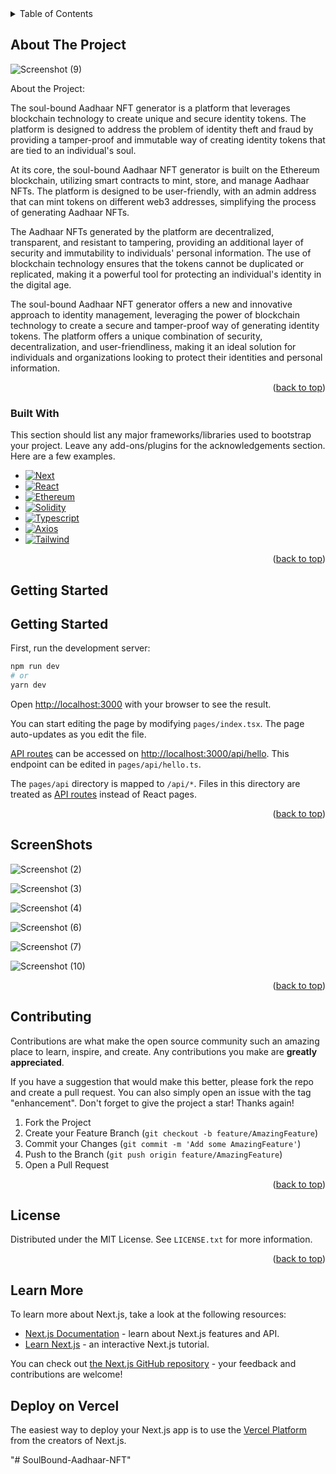 <!-- TABLE OF CONTENTS -->
<details>
  <summary>Table of Contents</summary>
  <ol>
    <li>
      <a href="#about-the-project">About The Project</a>
      <ul>
        <li><a href="#built-with">Built With</a></li>
      </ul>
    </li>
    <li>
      <a href="#getting-started">Getting Started</a>
    </li>
    <li><a href="#screenshots">Screenshots</a></li>
    <li><a href="#contributing">Contributing</a></li>
    <li><a href="#license">License</a></li>
  </ol>
</details>



<!-- ABOUT THE PROJECT -->
## About The Project

![Screenshot (9)](https://github.com/aayushadoni/SoulBound-Aadhaar-NFT/assets/78133084/015430a0-8cec-420f-8adf-5330b4cf222f)


About the Project:

The soul-bound Aadhaar NFT generator is a platform that leverages blockchain technology to create unique and secure identity tokens. The platform is designed to address the problem of identity theft and fraud by providing a tamper-proof and immutable way of creating identity tokens that are tied to an individual's soul.

At its core, the soul-bound Aadhaar NFT generator is built on the Ethereum blockchain, utilizing smart contracts to mint, store, and manage Aadhaar NFTs. The platform is designed to be user-friendly, with an admin address that can mint tokens on different web3 addresses, simplifying the process of generating Aadhaar NFTs.

The Aadhaar NFTs generated by the platform are decentralized, transparent, and resistant to tampering, providing an additional layer of security and immutability to individuals' personal information. The use of blockchain technology ensures that the tokens cannot be duplicated or replicated, making it a powerful tool for protecting an individual's identity in the digital age.

The soul-bound Aadhaar NFT generator offers a new and innovative approach to identity management, leveraging the power of blockchain technology to create a secure and tamper-proof way of generating identity tokens. The platform offers a unique combination of security, decentralization, and user-friendliness, making it an ideal solution for individuals and organizations looking to protect their identities and personal information.

<p align="right">(<a href="#readme-top">back to top</a>)</p>



### Built With

This section should list any major frameworks/libraries used to bootstrap your project. Leave any add-ons/plugins for the acknowledgements section. Here are a few examples.

* [![Next][Next.js]][Next-url]
* [![React][React.js]][React-url]
* [![Ethereum][Eth]][Eth-url]
* [![Solidity][Solidity]][solidity-url]
* [![Typescript][Typescript]][Typescript-url]
* [![Axios][Axios]][Axios-url]
* [![Tailwind][Tailwind.com]][Tailwind-url]

<p align="right">(<a href="#readme-top">back to top</a>)</p>



<!-- GETTING STARTED -->
## Getting Started

## Getting Started

First, run the development server:

```bash
npm run dev
# or
yarn dev
```

Open [http://localhost:3000](http://localhost:3000) with your browser to see the result.

You can start editing the page by modifying `pages/index.tsx`. The page auto-updates as you edit the file.

[API routes](https://nextjs.org/docs/api-routes/introduction) can be accessed on [http://localhost:3000/api/hello](http://localhost:3000/api/hello). This endpoint can be edited in `pages/api/hello.ts`.

The `pages/api` directory is mapped to `/api/*`. Files in this directory are treated as [API routes](https://nextjs.org/docs/api-routes/introduction) instead of React pages.

<p align="right">(<a href="#readme-top">back to top</a>)</p>



<!-- USAGE EXAMPLES -->
## ScreenShots

![Screenshot (2)](https://github.com/aayushadoni/SoulBound-Aadhaar-NFT/assets/78133084/b00bc967-ee26-4c6d-8bc2-64c2d344311f)

![Screenshot (3)](https://github.com/aayushadoni/SoulBound-Aadhaar-NFT/assets/78133084/4ec61b8b-f98e-405a-8f04-f16fe3914375)

![Screenshot (4)](https://github.com/aayushadoni/SoulBound-Aadhaar-NFT/assets/78133084/095225b2-c90c-4aee-9864-73704c4c8833)

![Screenshot (6)](https://github.com/aayushadoni/SoulBound-Aadhaar-NFT/assets/78133084/395cc039-0728-4fbf-ab8a-256cc4301bb7)

![Screenshot (7)](https://github.com/aayushadoni/SoulBound-Aadhaar-NFT/assets/78133084/17e05911-fec8-4779-9de9-2246b7f60ede)

![Screenshot (10)](https://github.com/aayushadoni/SoulBound-Aadhaar-NFT/assets/78133084/5c28f3d1-744f-4c87-855d-7979aa9f6685)


<p align="right">(<a href="#readme-top">back to top</a>)</p>


<!-- CONTRIBUTING -->
## Contributing

Contributions are what make the open source community such an amazing place to learn, inspire, and create. Any contributions you make are **greatly appreciated**.

If you have a suggestion that would make this better, please fork the repo and create a pull request. You can also simply open an issue with the tag "enhancement".
Don't forget to give the project a star! Thanks again!

1. Fork the Project
2. Create your Feature Branch (`git checkout -b feature/AmazingFeature`)
3. Commit your Changes (`git commit -m 'Add some AmazingFeature'`)
4. Push to the Branch (`git push origin feature/AmazingFeature`)
5. Open a Pull Request

<p align="right">(<a href="#readme-top">back to top</a>)</p>



<!-- LICENSE -->
## License

Distributed under the MIT License. See `LICENSE.txt` for more information.

<p align="right">(<a href="#readme-top">back to top</a>)</p>

## Learn More

To learn more about Next.js, take a look at the following resources:

- [Next.js Documentation](https://nextjs.org/docs) - learn about Next.js features and API.
- [Learn Next.js](https://nextjs.org/learn) - an interactive Next.js tutorial.

You can check out [the Next.js GitHub repository](https://github.com/vercel/next.js/) - your feedback and contributions are welcome!

## Deploy on Vercel

The easiest way to deploy your Next.js app is to use the [Vercel Platform](https://vercel.com/new?utm_medium=default-template&filter=next.js&utm_source=create-next-app&utm_campaign=create-next-app-readme) from the creators of Next.js.

"# SoulBound-Aadhaar-NFT" 


<!-- MARKDOWN LINKS & IMAGES -->
<!-- https://www.markdownguide.org/basic-syntax/#reference-style-links -->
[Next.js]: https://img.shields.io/badge/Next.js-000000.svg?style=for-the-badge&logo=nextdotjs&logoColor=white
[Next-url]: https://nextjs.org/
[React.js]: https://img.shields.io/badge/React-20232A?style=for-the-badge&logo=react&logoColor=61DAFB
[React-url]: https://reactjs.org/
[Eth]: https://img.shields.io/badge/Ethereum-3C3C3D.svg?style=for-the-badge&logo=Ethereum&logoColor=white
[Eth-url]: https://ethereum.org/en/
[Typescript]: https://img.shields.io/badge/TypeScript-3178C6.svg?style=for-the-badge&logo=TypeScript&logoColor=white
[Typescript-url]: https://www.typescriptlang.org/
[Axios]: https://img.shields.io/badge/Axios-5A29E4.svg?style=for-the-badge&logo=Axios&logoColor=white
[Axios-url]: https://axios-http.com/
[Tailwind.com]: https://img.shields.io/badge/Tailwind%20CSS-06B6D4.svg?style=for-the-badge&logo=Tailwind-CSS&logoColor=white
[Tailwind-url]: https://tailwindcss.com
[Solidity]: https://img.shields.io/badge/Solidity-363636.svg?style=for-the-badge&logo=Solidity&logoColor=white
[Solidity-url]: https://soliditylang.org/ 

